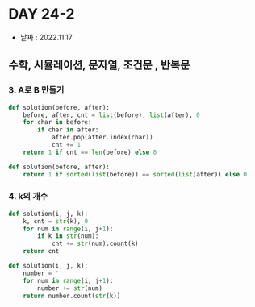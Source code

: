 # DAY 24-2

- 날짜 : 2022.11.17



## 수학, 시뮬레이션, 문자열, 조건문 , 반복문

### 3. A로 B 만들기

```python
def solution(before, after):
    before, after, cnt = list(before), list(after), 0
    for char in before:
        if char in after:
            after.pop(after.index(char))
            cnt += 1
    return 1 if cnt == len(before) else 0
```

```python
def solution(before, after):
    return 1 if sorted(list(before)) == sorted(list(after)) else 0
```



### 4. k의 개수

```python
def solution(i, j, k):
    k, cnt = str(k), 0
    for num in range(i, j+1):
        if k in str(num):
            cnt += str(num).count(k)
    return cnt
```

```python
def solution(i, j, k):
    number = ''
    for num in range(i, j+1):
        number += str(num)
    return number.count(str(k))
```

